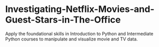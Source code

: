 # Investigating-Netflix-Movies-and-Guest-Stars-in-The-Office
Apply the foundational skills in Introduction to Python and Intermediate Python courses to manipulate and visualize movie and TV data.
